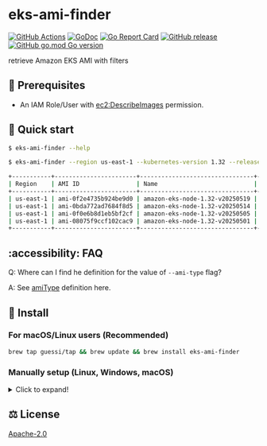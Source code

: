 # eks-ami-finder

[![GitHub Actions](https://github.com/guessi/eks-ami-finder/actions/workflows/go.yml/badge.svg?branch=main)](https://github.com/guessi/eks-ami-finder/actions/workflows/go.yml)
[![GoDoc](https://godoc.org/github.com/guessi/eks-ami-finder?status.svg)](https://godoc.org/github.com/guessi/eks-ami-finder)
[![Go Report Card](https://goreportcard.com/badge/github.com/guessi/eks-ami-finder)](https://goreportcard.com/report/github.com/guessi/eks-ami-finder)
[![GitHub release](https://img.shields.io/github/release/guessi/eks-ami-finder.svg)](https://github.com/guessi/eks-ami-finder/releases/latest)
[![GitHub go.mod Go version](https://img.shields.io/github/go-mod/go-version/guessi/eks-ami-finder)](https://github.com/guessi/eks-ami-finder/blob/main/go.mod)

retrieve Amazon EKS AMI with filters

## 🔢 Prerequisites

* An IAM Role/User with [ec2:DescribeImages](https://docs.aws.amazon.com/AWSEC2/latest/APIReference/API_DescribeImages.html) permission.

## 🚀 Quick start

```bash
$ eks-ami-finder --help
```

```bash
$ eks-ami-finder --region us-east-1 --kubernetes-version 1.32 --release-date 202505 # for all 1.32 AMIs released with specific month (prefix match)

+-----------+-----------------------+--------------------------------+-------------------------------------------------------------------------------------+--------------------------+--------------+
| Region    | AMI ID                | Name                           | Description                                                                         | DeprecationTime          | Architecture |
+-----------+-----------------------+--------------------------------+-------------------------------------------------------------------------------------+--------------------------+--------------+
| us-east-1 | ami-0f2e4735b924be9d0 | amazon-eks-node-1.32-v20250519 | EKS Kubernetes Worker AMI with AmazonLinux2 image, (k8s: 1.32.3, containerd: 1.7.*) | 2027-05-20T17:09:13.000Z | x86_64       |
| us-east-1 | ami-0bda772ad7684f8d5 | amazon-eks-node-1.32-v20250514 | EKS Kubernetes Worker AMI with AmazonLinux2 image, (k8s: 1.32.3, containerd: 1.7.*) | 2027-05-14T04:13:57.000Z | x86_64       |
| us-east-1 | ami-0f0e6b8d1eb5bf2cf | amazon-eks-node-1.32-v20250505 | EKS Kubernetes Worker AMI with AmazonLinux2 image, (k8s: 1.32.3, containerd: 1.7.*) | 2027-05-06T18:29:33.000Z | x86_64       |
| us-east-1 | ami-08075f9ccf102cac9 | amazon-eks-node-1.32-v20250501 | EKS Kubernetes Worker AMI with AmazonLinux2 image, (k8s: 1.32.3, containerd: 1.7.*) | 2027-05-01T05:32:25.000Z | x86_64       |
+-----------+-----------------------+--------------------------------+-------------------------------------------------------------------------------------+--------------------------+--------------+
```

## :accessibility: FAQ

Q: Where can I find he definition for the value of `--ami-type` flag?

A: See [amiType](https://docs.aws.amazon.com/eks/latest/APIReference/API_Nodegroup.html#AmazonEKS-Type-Nodegroup-amiType) definition here.

## 👷 Install

### For macOS/Linux users (Recommended)

```bash
brew tap guessi/tap && brew update && brew install eks-ami-finder
```

### Manually setup (Linux, Windows, macOS)

<details><!-- markdownlint-disable-line -->
<summary>Click to expand!</summary><!-- markdownlint-disable-line -->

#### For Linux users

```bash
curl -fsSL https://github.com/guessi/eks-ami-finder/releases/latest/download/eks-ami-finder-Linux-$(uname -m).tar.gz -o - | tar zxvf -
mv -vf ./eks-ami-finder /usr/local/bin/eks-ami-finder
```

#### For macOS users

```bash
curl -fsSL https://github.com/guessi/eks-ami-finder/releases/latest/download/eks-ami-finder-Darwin-$(uname -m).tar.gz -o - | tar zxvf -
mv -vf ./eks-ami-finder /usr/local/bin/eks-ami-finder
```

#### For Windows users

```powershell
$SRC = 'https://github.com/guessi/eks-ami-finder/releases/latest/download/eks-ami-finder-Windows-x86_64.tar.gz'
$DST = 'C:\Temp\eks-ami-finder-Windows-x86_64.tar.gz'
Invoke-RestMethod -Uri $SRC -OutFile $DST
```

</details>

## ⚖️ License

[Apache-2.0](LICENSE)
